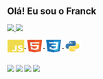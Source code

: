 ## Olá! Eu sou o Franck
 <div>
  <a href="https://github.com/ursfranckk">
  <img height="180em" src="https://github-readme-stats.vercel.app/api?username=ursfranckk&show_icons=true&theme=midnight-purple&include_all_commits=true&count_private=true"/>
  <img height="180em" src="https://github-readme-stats.vercel.app/api/top-langs/?username=ursfranckk&layout=compact&langs_count=7&theme=midnight-purple"/>
 </div>
  
<!-- o site devicon tem todos os icons que podem vir a ser necessários -->
 <div style="display: inline_block"><br>
  <img align="center" alt="Franck-Js" height="30" width="40" src="https://raw.githubusercontent.com/devicons/devicon/master/icons/javascript/javascript-plain.svg">
  <img align="center" alt="Franck-HTML" height="30" width="40" src="https://raw.githubusercontent.com/devicons/devicon/master/icons/html5/html5-original.svg">
  <img align="center" alt="Franck-CSS" height="30" width="40" src="https://raw.githubusercontent.com/devicons/devicon/master/icons/css3/css3-original.svg">
  <img align="center" alt="Franck-Python" height="30" width="40" src="https://raw.githubusercontent.com/devicons/devicon/master/icons/python/python-original.svg">
 </div>
   
  ##
  
<!-- no dev.to da pra achar esses templates <3 no  -->
 <div>
  <a href="https://www.linkedin.com/in/franck-ribeiro" target="_blank"><img src="https://img.shields.io/badge/-LinkedIn-%230077B5?style=for-the-badge&logo=linkedin&logoColor=white" target="_blank"></a>
  <a href = "mailto:fsribeiro.dm@gmail.com"><img src="https://img.shields.io/badge/-Gmail-%23333?style=for-the-badge&logo=gmail&logoColor=white" target="_blank"></a>
  <a href="https://instagram.com/ursfranckk" target="_blank"><img src="https://img.shields.io/badge/-Instagram-%23E4405F?style=for-the-badge&logo=instagram&logoColor=white" target="_blank"></a>
  <a href="https://open.spotify.com/user/vax2hil0to6ntt7uj4chswn8m" target="_blank"><img src="https://img.shields.io/badge/Spotify-1ED760?&style=for-the-badge&logo=spotify&logoColor=white" target="_blank"></a> 
 </div>
